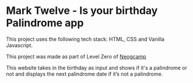 # Mark Twelve - Is your birthday Palindrome app

This project uses the following tech stack: HTML, CSS and Vanilla Javascript.  

This project was made as part of Level Zero of [Neogcamp](www.neog.camp)

This website takes in the birthday as input and shows if it's a palindrome or not and displays the next palindrome date if it’s not a palindrome.

